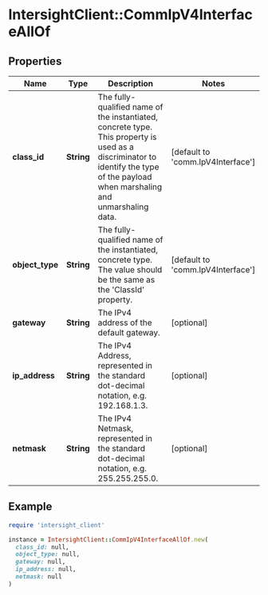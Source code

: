 # IntersightClient::CommIpV4InterfaceAllOf

## Properties

| Name | Type | Description | Notes |
| ---- | ---- | ----------- | ----- |
| **class_id** | **String** | The fully-qualified name of the instantiated, concrete type. This property is used as a discriminator to identify the type of the payload when marshaling and unmarshaling data. | [default to &#39;comm.IpV4Interface&#39;] |
| **object_type** | **String** | The fully-qualified name of the instantiated, concrete type. The value should be the same as the &#39;ClassId&#39; property. | [default to &#39;comm.IpV4Interface&#39;] |
| **gateway** | **String** | The IPv4 address of the default gateway. | [optional] |
| **ip_address** | **String** | The IPv4 Address, represented in the standard dot-decimal notation, e.g. 192.168.1.3. | [optional] |
| **netmask** | **String** | The IPv4 Netmask, represented in the standard dot-decimal notation, e.g. 255.255.255.0. | [optional] |

## Example

```ruby
require 'intersight_client'

instance = IntersightClient::CommIpV4InterfaceAllOf.new(
  class_id: null,
  object_type: null,
  gateway: null,
  ip_address: null,
  netmask: null
)
```

